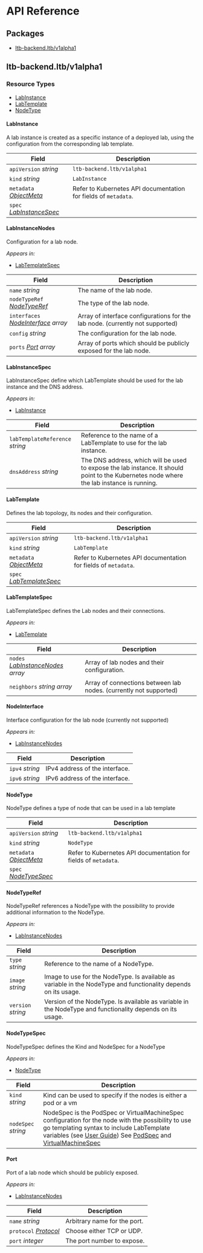 # API Reference

## Packages
- [ltb-backend.ltb/v1alpha1](#ltb-backendltbv1alpha1)


## ltb-backend.ltb/v1alpha1


### Resource Types
- [LabInstance](#labinstance)
- [LabTemplate](#labtemplate)
- [NodeType](#nodetype)



#### LabInstance



A lab instance is created as a specific instance of a deployed lab, using the configuration from the corresponding lab template.



| Field | Description |
| --- | --- |
| `apiVersion` _string_ | `ltb-backend.ltb/v1alpha1`
| `kind` _string_ | `LabInstance`
| `metadata` _[ObjectMeta](https://kubernetes.io/docs/reference/generated/kubernetes-api/v1.26/#objectmeta-v1-meta)_ | Refer to Kubernetes API documentation for fields of `metadata`. |
| `spec` _[LabInstanceSpec](#labinstancespec)_ |  |


#### LabInstanceNodes



Configuration for a lab node.

_Appears in:_
- [LabTemplateSpec](#labtemplatespec)

| Field | Description |
| --- | --- |
| `name` _string_ | The name of the lab node. |
| `nodeTypeRef` _[NodeTypeRef](#nodetyperef)_ | The type of the lab node. |
| `interfaces` _[NodeInterface](#nodeinterface) array_ | Array of interface configurations for the lab node. (currently not supported) |
| `config` _string_ | The configuration for the lab node. |
| `ports` _[Port](#port) array_ | Array of ports which should be publicly exposed for the lab node. |


#### LabInstanceSpec



LabInstanceSpec define which LabTemplate should be used for the lab instance and the DNS address.

_Appears in:_
- [LabInstance](#labinstance)

| Field | Description |
| --- | --- |
| `labTemplateReference` _string_ | Reference to the name of a LabTemplate to use for the lab instance. |
| `dnsAddress` _string_ | The DNS address, which will be used to expose the lab instance. It should point to the Kubernetes node where the lab instance is running. |




#### LabTemplate



Defines the lab topology, its nodes and their configuration.



| Field | Description |
| --- | --- |
| `apiVersion` _string_ | `ltb-backend.ltb/v1alpha1`
| `kind` _string_ | `LabTemplate`
| `metadata` _[ObjectMeta](https://kubernetes.io/docs/reference/generated/kubernetes-api/v1.26/#objectmeta-v1-meta)_ | Refer to Kubernetes API documentation for fields of `metadata`. |
| `spec` _[LabTemplateSpec](#labtemplatespec)_ |  |


#### LabTemplateSpec



LabTemplateSpec defines the Lab nodes and their connections.

_Appears in:_
- [LabTemplate](#labtemplate)

| Field | Description |
| --- | --- |
| `nodes` _[LabInstanceNodes](#labinstancenodes) array_ | Array of lab nodes and their configuration. |
| `neighbors` _string array_ | Array of connections between lab nodes. (currently not supported) |




#### NodeInterface



Interface configuration for the lab node (currently not supported)

_Appears in:_
- [LabInstanceNodes](#labinstancenodes)

| Field | Description |
| --- | --- |
| `ipv4` _string_ | IPv4 address of the interface. |
| `ipv6` _string_ | IPv6 address of the interface. |


#### NodeType



NodeType defines a type of node that can be used in a lab template



| Field | Description |
| --- | --- |
| `apiVersion` _string_ | `ltb-backend.ltb/v1alpha1`
| `kind` _string_ | `NodeType`
| `metadata` _[ObjectMeta](https://kubernetes.io/docs/reference/generated/kubernetes-api/v1.26/#objectmeta-v1-meta)_ | Refer to Kubernetes API documentation for fields of `metadata`. |
| `spec` _[NodeTypeSpec](#nodetypespec)_ |  |


#### NodeTypeRef



NodeTypeRef references a NodeType with the possibility to provide additional information to the NodeType.

_Appears in:_
- [LabInstanceNodes](#labinstancenodes)

| Field | Description |
| --- | --- |
| `type` _string_ | Reference to the name of a NodeType. |
| `image` _string_ | Image to use for the NodeType. Is available as variable in the NodeType and functionality depends on its usage. |
| `version` _string_ | Version of the NodeType. Is available as variable in the NodeType and functionality depends on its usage. |


#### NodeTypeSpec



NodeTypeSpec defines the Kind and NodeSpec for a NodeType

_Appears in:_
- [NodeType](#nodetype)

| Field | Description |
| --- | --- |
| `kind` _string_ | Kind can be used to specify if the nodes is either a pod or a vm |
| `nodeSpec` _string_ | NodeSpec is the PodSpec or VirtualMachineSpec configuration for the node with the possibility to use go templating syntax to include LabTemplate variables (see [User Guide](https://lab-topology-builder.github.io/LTB-K8s-Backend/user-guide/#example-node-type)) See [PodSpec](https://kubernetes.io/docs/reference/generated/kubernetes-api/v1.26/#podspec-v1-core) and [VirtualMachineSpec](https://kubevirt.io/api-reference/master/definitions.html#_v1_virtualmachinespec) |




#### Port



Port of a lab node which should be publicly exposed.

_Appears in:_
- [LabInstanceNodes](#labinstancenodes)

| Field | Description |
| --- | --- |
| `name` _string_ | Arbitrary name for the port. |
| `protocol` _[Protocol](https://kubernetes.io/docs/reference/generated/kubernetes-api/v1.26/#protocol-v1-core)_ | Choose either TCP or UDP. |
| `port` _integer_ | The port number to expose. |


